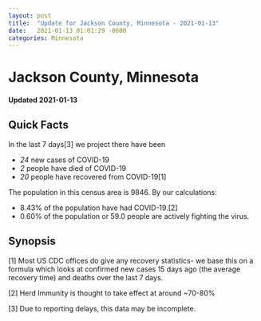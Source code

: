 ```yaml
---
layout: post
title:  "Update for Jackson County, Minnesota - 2021-01-13"
date:   2021-01-13 01:01:29 -0600
categories: Minnesota
---
```


# Jackson County, Minnesota
#### Updated 2021-01-13

## Quick Facts

In the last 7 days[3] we project there have been
- *24* new cases of COVID-19
- *2* people have died of COVID-19
- *20* people have recovered from COVID-19[1]

The population in this census area is 9846. By our calculations:
- 8.43% of the population have had COVID-19.[2]
- 0.60% of the population or 59.0 people are actively fighting the virus.

## Synopsis




[1] Most US CDC offices do give any recovery statistics- we base this on a formula which looks at confirmed new cases
15 days ago (the average recovery time) and deaths over the last 7 days.

[2] Herd Immunity is thought to take effect at around ~70-80%

[3] Due to reporting delays, this data may be incomplete.
 
    